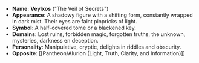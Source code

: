 - **Name**: **Veylxos** ("The Veil of Secrets")
- **Appearance**: A shadowy figure with a shifting form, constantly wrapped in dark mist. Their eyes are faint pinpricks of light.
- **Symbol**: A half-covered tome or a blackened key.
- **Domains**: Lost ruins, forbidden magic, forgotten truths, the unknown, mysteries, darkness en deception.
- **Personality**: Manipulative, cryptic, delights in riddles and obscurity.
- **Opposite**: [[Pantheon/Alurion (Light, Truth, Clarity, and Information)]]
